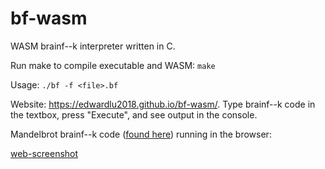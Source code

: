 # bf-wasm

WASM brainf--k interpreter written in C.

Run make to compile executable and WASM: ```make```

Usage: ```./bf -f <file>.bf```

Website: https://edwardlu2018.github.io/bf-wasm/.
Type brainf--k code in the textbox, press "Execute", and see output in the console.

Mandelbrot brainf--k code ([found here](https://github.com/erikdubbelboer/brainfuck-jit/blob/master/mandelbrot.bf)) running in the browser:

[web-screenshot](web-screenshot)
